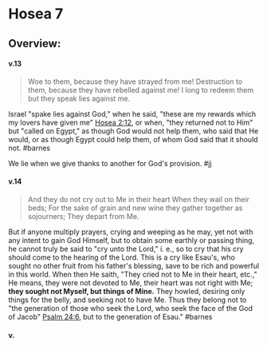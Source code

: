 # Hosea 7

## Overview:



#### v.13
>Woe to them, because they have strayed from me! Destruction to them, because they have rebelled against me! I long to redeem them but they speak lies against me.

Israel "spake lies against God," when he said, "these are my rewards which my lovers have given me" [Hosea 2:12](Hosea2#v.12), or when, "they returned not to Him" but "called on Egypt," as though God would not help them, who said that He would, or as though Egypt could help them, of whom God said that it should not.
#barnes 

We lie when we give thanks to another for God's provision.
#jj 

#### v.14
>And they do not cry out to Me in their heart When they wail on their beds; For the sake of grain and new wine they gather together as sojourners; They depart from Me.

But if anyone multiply prayers, crying and weeping as he may, yet not with any intent to gain God Himself, but to obtain some earthly or passing thing, he cannot truly be said to "cry unto the Lord," i. e., so to cry that his cry should come to the hearing of the Lord. This is a cry like Esau's, who sought no other fruit from his father's blessing, save to be rich and powerful in this world. When then He saith, "They cried not to Me in their heart, etc.," He means, they were not devoted to Me, their heart was not right with Me; **they sought not Myself, but things of Mine.** They howled, desiring only things for the belly, and seeking not to have Me. Thus they belong not to "the generation of those who seek the Lord, who seek the face of the God of Jacob" [Psalm 24:6](Psalm24#v.6), but to the generation of Esau."
#barnes 

#### v.
>

